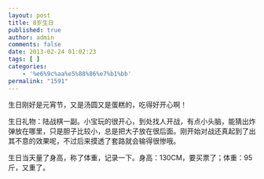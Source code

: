 ```yaml
---
layout: post
title: 8岁生日
published: true
author: admin
comments: false
date: 2013-02-24 01:02:23
tags: [ ]
categories:
    - '%e6%9c%aa%e5%88%86%e7%b1%bb'
permalink: "1591"
---
```

生日刚好是元宵节，又是汤圆又是蛋糕的，吃得好开心啊！

生日礼物：陆战棋一副。小宝玩的很开心，到处找人开战，有点小头脑，能猜出炸弹放在哪里，只是胆子比较小，总是把大子放在很后面。刚开始对战还真起到了出其不意的效果呢，不过后来摸透了套路就会输得很惨哦。

生日当天量了身高，称了体重，记录一下。身高：130CM，要买票了；体重：95斤，又重了。

&nbsp;


